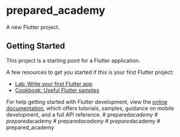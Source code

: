 # prepared_academy

A new Flutter project.

## Getting Started

This project is a starting point for a Flutter application.

A few resources to get you started if this is your first Flutter project:

- [Lab: Write your first Flutter app](https://docs.flutter.dev/get-started/codelab)
- [Cookbook: Useful Flutter samples](https://docs.flutter.dev/cookbook)

For help getting started with Flutter development, view the
[online documentation](https://docs.flutter.dev/), which offers tutorials,
samples, guidance on mobile development, and a full API reference.
#   p r e p a r e d _ a c a d e m y  
 #   p r e p a r e d _ a c a d e m y  
 #   p r e p a r e d _ a c a d e m y  
 #   p r e p a r e d _ a c a d e m y  
 #   p r e p a r e d _ a c a d e m y  
 